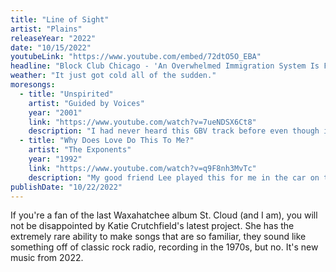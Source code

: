 ```yaml
---
title: "Line of Sight"
artist: "Plains"
releaseYear: "2022"
date: "10/15/2022"
youtubeLink: "https://www.youtube.com/embed/72dtO5O_EBA"
headline: "Block Club Chicago - 'An Overwhelmed Immigration System Is Facing A Shortage Of Attorneys Amid A Growing Backlog Of Cases'"
weather: "It just got cold all of the sudden."
moresongs:
  - title: "Unspirited"
    artist: "Guided by Voices"
    year: "2001"
    link: "https://www.youtube.com/watch?v=7ueNDSX6Ct8"
    description: "I had never heard this GBV track before even though it's on a record that contains some of my faves from their catalogue. I just love this line 'Everywhere that you go, I'm with you now', and the general emotional, epic force of the chorus."
  - title: "Why Does Love Do This To Me?"
    artist: "The Exponents"
    year: "1992"
    link: "https://www.youtube.com/watch?v=q9F8nh3MvTc"
    description: "My good friend Lee played this for me in the car on the way home from band practice. Classic way to find new tunes. So simple and powerful. This is the type of stuff that makes me want to make music. It's an original, but to me, sounds like a punk band covering a classic lost Motown single."
publishDate: "10/22/2022"
---
```


If you're a fan of the last Waxahatchee album St. Cloud (and I am), you will not be disappointed by Katie Crutchfield's latest project. She has the extremely rare ability to make songs that are so familiar, they sound like something off of classic rock radio, recording in the 1970s, but no. It's new music from 2022.
